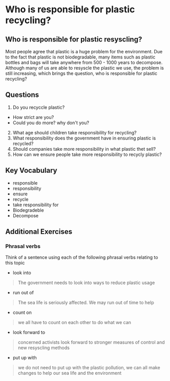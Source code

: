 # Who is responsible for plastic recycling?

## Who is responsible for plastic resyscling?

Most people agree that plastic is a huge problem for the environment. Due to the fact that plastic is not biodegradable, many items such as plastic bottles and bags will take anywhere from 500 - 1000 years to decompose.
Although many of us are able to resyscle the plastic we use, the problem is still increasing, which brings the question, who is responsible for plastic recycling?

## Questions

1. Do you recyccle plastic?
    
* How strict are you?
* Could you do more? why don't you?

2. What age should children take responsibility for recycling?
3. What responsibility does the government have in ensuring plastic is recycled?
4. Should companies take more responsibility in what plastic thet sell?
5. How can we ensure people take more responsibility to recycly plastic?

## Key Vocabulary

- responsible
- responsibility
- ensure
- recycle
- take responsibility for
- Biodegradeble
- Decompose

## Additional Exercises

### Phrasal verbs

Think of a sentence using each of the following phrasal verbs relating to this topic

- look into
> The government needs to look into ways to reduce plastic usage
- run out of
> The sea life is seriously affected. We may run out of time to help
- count on
> we all have to count on each other to do what we can
- look forward to
> concerned activists look forward to stronger measures of control and new resyscling methods
- put up with
> we do not need to put up with the plastic pollution, we can all make changes to help our sea life and the environment
